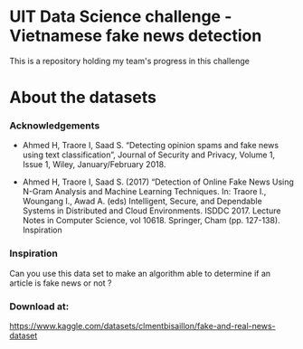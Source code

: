 # UIT Data Science challenge - Vietnamese fake news detection

This is a repository holding my team's progress in this challenge

# About the datasets

### Acknowledgements

- Ahmed H, Traore I, Saad S. “Detecting opinion spams and fake news using text classification”, Journal of Security and Privacy, Volume 1, Issue 1, Wiley, January/February 2018.

- Ahmed H, Traore I, Saad S. (2017) “Detection of Online Fake News Using N-Gram Analysis and Machine Learning Techniques. In: Traore I., Woungang I., Awad A. (eds) Intelligent, Secure, and Dependable Systems in Distributed and Cloud Environments. ISDDC 2017. Lecture Notes in Computer Science, vol 10618. Springer, Cham (pp. 127-138).
Inspiration

### Inspiration

Can you use this data set to make an algorithm able to determine if an article is fake news or not ?


### Download at:

https://www.kaggle.com/datasets/clmentbisaillon/fake-and-real-news-dataset

